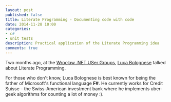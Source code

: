 ```yaml
---
layout: post
published: false
title: Literate Programming - Documenting code with code
date: 2014-11-28 10:00
categories:
- c#
- unit tests
description: Practical application of the Literate Programming idea
comments: true
---
```


Two months ago, at the [Wrocław .NET USer Groups][spotkanie-69], [Luca Bolognese][luca] talked about Literate Programming.

For those who don't know, Luca Bolognese is best known for being the father of Microsoft's functional language __F#__.
He currently works for Credit Suisse - the Swiss-American investment bank where he implements uber-geek algorithms for
counting a lot of money :).

<!--more-->

[spotkanie-69]: http://wrocnet.github.io/2014/09/16/69-spotkanie-wroclawskiej-grupy-net.html
[luca]: http://lucabolognese.wordpress.com/